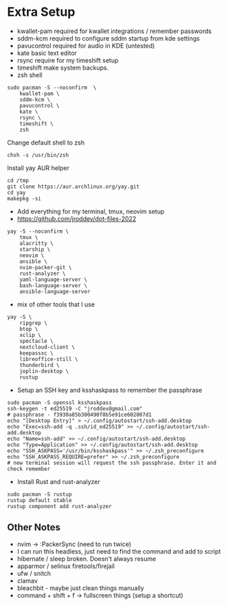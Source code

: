 # Extra Setup
- kwallet-pam required for kwallet integrations / remember passwords
- sddm-kcm required to configure sddm startup from kde settings
- pavucontrol required for audio in KDE (untested)
- kate basic text editor
- rsync require for my timeshift setup
- timeshift make system backups.
- zsh shell
```
sudo pacman -S --noconfirm  \
    kwallet-pam \
    sddm-kcm \
    pavucontrol \
    kate \
    rsync \
    timeshift \
    zsh
```

Change default shell to zsh
```
chsh -s /usr/bin/zsh
```

Install yay AUR helper
```
cd /tmp
git clone https://aur.archlinux.org/yay.git
cd yay
makepkg -si
```


- Add everything for my terminal, tmux, neovim setup
- https://github.com/jroddev/dot-files-2022
```
yay -S --noconfirm \
    tmux \
    alacritty \
    starship \
    neovim \
    ansible \
    nvim-packer-git \
    rust-analyzer \
    yaml-language-server \
    bash-language-server \
    ansible-language-server
```

- mix of other tools that I use
```
yay -S \
    ripgrep \
    btop \
    xclip \
    spectacle \
    nextcloud-client \
    keepassxc \
    libreoffice-still \
    thunderbird \
    joplin-desktop \
    rustup
```

- Setup an SSH key and ksshaskpass to remember the passphrase
```
sudo pacman -S openssl ksshaskpass
ssh-keygen -t ed25519 -C "jroddev@gmail.com"
# passphrase - f3930a85b300490f8b5e91ce602007d1
echo "[Desktop Entry]" > ~/.config/autostart/ssh-add.desktop
echo "Exec=ssh-add -q .ssh/id_ed25519" >> ~/.config/autostart/ssh-add.desktop
echo "Name=ssh-add" >> ~/.config/autostart/ssh-add.desktop
echo "Type=Application" >> ~/.config/autostart/ssh-add.desktop
echo "SSH_ASKPASS='/usr/bin/ksshaskpass'" >> ~/.zsh_preconfigure
echo "SSH_ASKPASS_REQUIRE=prefer" >> ~/.zsh_preconfigure
# new terminal session will request the ssh passphrase. Enter it and check remember
```

- Install Rust and rust-analyzer
```
sudo pacman -S rustup
rustup default stable
rustup component add rust-analyzer
```


## Other Notes
- nvim -> :PackerSync (need to run twice)
- I can run this headless, just need to find the command and add to script
- hibernate / sleep broken. Doesn't always resume
- apparmor / selinux firetools/firejail
- ufw / snitch
- clamav
- bleachbit - maybe just clean things manually
- command + shift + f -> fullscreen things (setup a shortcut)

